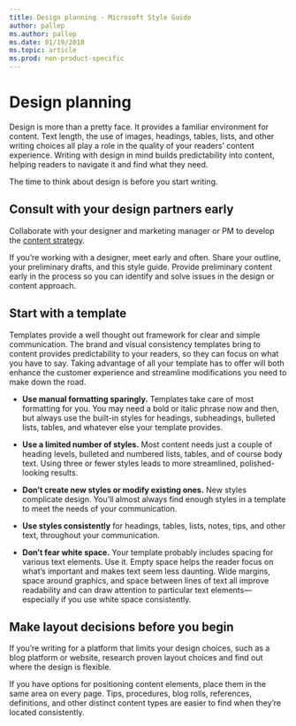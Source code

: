 ```yaml
---
title: Design planning - Microsoft Style Guide
author: pallep
ms.author: pallep
ms.date: 01/19/2018
ms.topic: article
ms.prod: non-product-specific
---
```


# Design planning

Design is more than a pretty face. It provides a familiar environment for content. Text
length, the use of images, headings, tables, lists, and other
writing choices all play a role in the quality of your readers’
content experience. Writing with design in mind builds predictability into content, helping readers to navigate it and find what they need. 

The time to think about design is before you start writing.

## Consult with your design partners early

Collaborate with your designer and marketing manager or PM to develop the [content strategy](~/content-planning.md). 

If
you’re working with a designer, meet early and often. Share your
outline, your preliminary drafts, and this style guide. Provide preliminary content early in the process so you can identify and solve issues in the design or content approach.

## Start with a template

Templates
provide a well thought out framework for clear and simple
communication. The brand and visual consistency templates bring to
content provides predictability to your readers, so they can
focus on what you have to say. Taking advantage of all your
template has to offer will both enhance the customer experience and
streamline modifications you need to make down the road. 

  - **Use manual formatting sparingly.** Templates
    take care of most formatting for you. You may need a bold or
    italic phrase now and then, but always use the built-in styles for headings, subheadings, bulleted lists, tables, and whatever else your template provides.
    
  - **Use a limited number of styles.** Most
    content needs just a couple of heading levels, bulleted and
    numbered lists, tables, and of course body text. Using three or fewer
    styles leads to more streamlined, polished-looking results.
    
  - **Don’t create new styles or modify existing ones.** New
    styles complicate design. You’ll almost always find enough styles
    in a template to meet the needs of your communication.
    
  - **Use styles consistently** for headings, tables, lists, notes, tips, and other text, throughout your communication.
  
  - **Don’t fear white space.**
    Your template probably includes spacing for various text elements. Use
    it. Empty space helps the reader focus on what’s important and makes
    text seem less daunting. Wide margins, space around graphics, and space
    between lines of text all improve readability and can draw attention to
    particular text elements—especially if you use white space consistently.

## Make layout decisions before you begin

If
you’re writing for a platform that limits your design choices,
such as a blog platform or website, research proven layout choices
and find out where the design is flexible.

If
you have options for positioning content elements, place them in the
same area on every page. Tips, procedures, blog rolls, references,
definitions, and other distinct content types are easier to find when
they’re located consistently. 
